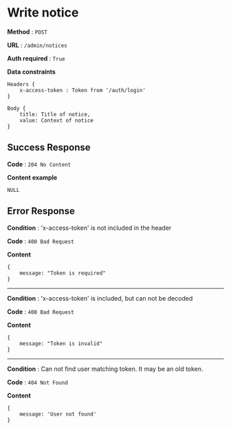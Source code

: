 # Write notice

**Method** : `POST`

**URL** : `/admin/notices`

**Auth required** : `True`

**Data constraints** 
```
Headers {
    x-access-token : Token from '/auth/login'
}

Body {
    title: Title of notice,
    value: Context of notice
}
```

## Success Response

**Code** : `204 No Content`

**Content example**
```
NULL
```

## Error Response

**Condition** : 'x-access-token' is not included in the header

**Code** : `400 Bad Request`

**Content**
```
{
    message: "Token is required"
}
```

***

**Condition** : 'x-access-token' is included, but can not be decoded

**Code** : `400 Bad Request`

**Content**
```
{
    message: "Token is invalid"
}
```

***

**Condition** : Can not find user matching token. It may be an old token.

**Code** : `404 Not Found`

**Content**
```
{
    message: 'User not found'
}
```